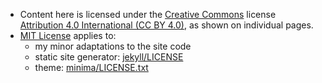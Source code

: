 
- Content here is licensed under the [Creative Commons]([https://en.wikipedia.org/wiki/Creative_Commons) license [Attribution 4.0 International (CC BY 4.0)](https://creativecommons.org/licenses/by/4.0/), as shown on individual pages.
- [MIT License](http://opensource.org/licenses/MIT) applies to:
    - my minor adaptations to the site code
    - static site generator: [jekyll/LICENSE](https://github.com/jekyll/jekyll/blob/master/LICENSE)
    - theme: [minima/LICENSE.txt](https://github.com/jekyll/minima/blob/master/LICENSE.txt)

